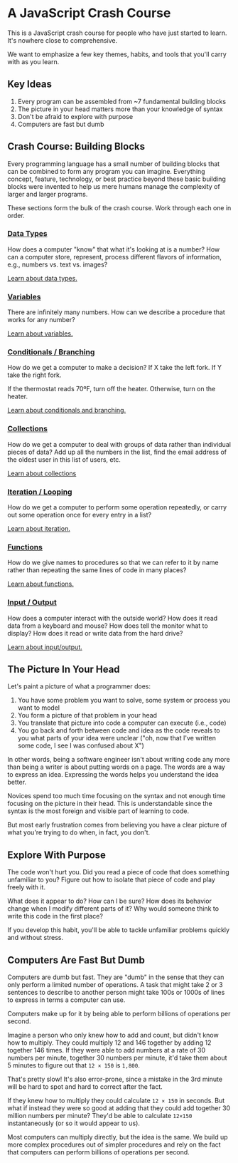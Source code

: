 # A JavaScript Crash Course

This is a JavaScript crash course for people who have just started to learn. It's nowhere close to comprehensive.

We want to emphasize a few key themes, habits, and tools that you'll carry with as you learn.

## Key Ideas

1. Every program can be assembled from ~7 fundamental building blocks
1. The picture in your head matters more than your knowledge of syntax
1. Don't be afraid to explore with purpose
1. Computers are fast but dumb

## Crash Course: Building Blocks

Every programming language has a small number of building blocks that can be combined to form any program you can imagine. Everything concept, feature, technology, or best practice beyond these basic building blocks were invented to help us mere humans manage the complexity of larger and larger programs.

These sections form the bulk of the crash course. Work through each one in order.

### [Data Types][dir-data]

How does a computer "know" that what it's looking at is a number? How can a computer store, represent, process different flavors of information, e.g., numbers vs. text vs. images?

[Learn about data types.][dir-data]

### [Variables][dir-variables]

There are infinitely many numbers. How can we describe a procedure that works for any number?

[Learn about variables.][dir-variables]

### [Conditionals / Branching][dir-conditionals]

How do we get a computer to make a decision? If X take the left fork. If Y take the right fork.

If the thermostat reads 70ºF, turn off the heater. Otherwise, turn on the heater.

[Learn about conditionals and branching.][dir-conditionals]

### [Collections][dir-collections]

How do we get a computer to deal with groups of data rather than individual pieces of data? Add up all the numbers in the list, find the email address of the oldest user in this list of users, etc.

[Learn about collections][dir-collections]

### [Iteration / Looping][dir-iteration]

How do we get a computer to perform some operation repeatedly, or carry out some operation once for every entry in a list?

[Learn about iteration.][dir-iteration]

### [Functions][dir-functions]

How do we give names to procedures so that we can refer to it by name rather than repeating the same lines of code in many places?

[Learn about functions.][dir-functions]

### [Input / Output][dir-input-output]

How does a computer interact with the outside world? How does it read data from a keyboard and mouse? How does tell the monitor what to display? How does it read or write data from the hard drive?

[Learn about input/output.][dir-input-output]

## The Picture In Your Head

Let's paint a picture of what a programmer does:

1. You have some problem you want to solve, some system or process you want to model
1. You form a picture of that problem in your head
1. You translate that picture into code a computer can execute (i.e., code)
1. You go back and forth between code and idea as the code reveals to you what parts of your idea were unclear ("oh, now that I've written some code, I see I was confused about X")

In other words, being a software engineer isn't about writing code any more than being a writer is about putting words on a page. The words are a way to express an idea. Expressing the words helps you understand the idea better.

Novices spend too much time focusing on the syntax and not enough time focusing on the picture in their head. This is understandable since the syntax is the most foreign and visible part of learning to code.

But most early frustration comes from believing you have a clear picture of what you're trying to do when, in fact, you don't.

## Explore With Purpose

The code won't hurt you. Did you read a piece of code that does something unfamiliar to you? Figure out how to isolate that piece of code and play freely with it.

What does it appear to do? How can I be sure? How does its behavior change when I modify different parts of it? Why would someone think to write this code in the first place?

If you develop this habit, you'll be able to tackle unfamiliar problems quickly and without stress.

## Computers Are Fast But Dumb

Computers are dumb but fast. They are "dumb" in the sense that they can only perform a limited number of operations. A task that might take 2 or 3 sentences to describe to another person might take 100s or 1000s of lines to express in terms a computer can use.

Computers make up for it by being able to perform billions of operations per second.

Imagine a person who only knew how to add and count, but didn't know how to multiply. They could multiply 12 and 146 together by adding 12 together 146 times. If they were able to add numbers at a rate of 30 numbers per minute, together 30 numbers per minute, it'd take them about 5 minutes to figure out that `12 × 150` is `1,800`.

That's pretty slow! It's also error-prone, since a mistake in the 3rd minute will be hard to spot and hard to correct after the fact.

If they knew how to multiply they could calculate `12 × 150` in seconds. But what if instead they were so good at adding that they could add together 30 million numbers per minute? They'd be able to calculate `12×150` instantaneously (or so it would appear to us).

Most computers can multiply directly, but the idea is the same. We build up more complex procedures out of simpler procedures and rely on the fact that computers can perform billions of operations per second.


[dir-data]: ./Data
[dir-variables]: ./Variables
[dir-conditionals]: ./Conditionals
[dir-functions]: ./Functions
[dir-iteration]: ./Iteration
[dir-input-output]: ./Input-Output
[dir-collections]: ./Collections
